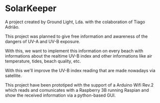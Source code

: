 # SolarKeeper

A project created by Ground Light, Lda. with the colaboration of Tiago Adrião.

This project was planned to give free information and awareness of the dangers of UV-A and UV-B exposure.

With this, we want to implement this information on every beach with informations about the realtime UV-B index and other informations like air temperature, tides, beach quality, etc.

With this we'll improve the UV-B index reading that are made nowadays via satellite.

This project have been prototiped with the support of a Arduino Wifi Rev.2 which reads and comunicates with a Raspberry 3B running Raspian and show the received information via a python-based GUI.